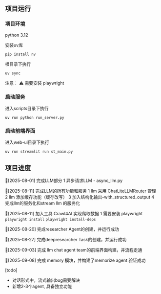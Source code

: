 ## 项目运行

### 项目环境
python 3.12

安装uv库
```shell
pip install nv
```

根目录下执行
```shell
uv sync
```

注意： ⚠️ 需要安装 playwright 

### 启动服务
进入scripts目录下执行
``` shell
uv run python run_server.py
```

### 启动前端界面
进入web-ui目录下执行
``` shell
uv run streamlit run st_main.py
```


## 项目进度

🚀[2025-08-01] 完成LLM部分
1 异步请求LLM - async_llm.py

🚀[2025-08-11] 完成LLM的所有功能和服务
1 llm 采用 ChatLiteLLMRouter 管理
2 llm 添加缓存功能（缓存改写）
3 加入结构化输出-with_structured_output
4 完成llm的服务化和stream llm 的服务化

🚀[2025-08-11] 加入工具 Crawl4AI 实现爬取数据
1 需要安装 playwright ``` playwright install ``` ``` playwright install-deps ```

🚀[2025-08-20] 完成researcher Agent的创建，并运行成功

🚀[2025-08-27] 完成deepresearcher Task的创建，并运行成功

🚀[2025-09-03] 完成 llm chat agent team的前端界面构建，并流程走通

🚀[2025-09-08] 完成 memory 模块，并构建了memorize agent 验证成功

[todo]
- 对话形式中，流式输出bug需要解决
- 新增2-3个agent, 具备独立功能


